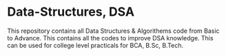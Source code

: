 # Data-Structures, DSA
This repository contains all Data Structures & Algorithems code from Basic to Advance.
This contains all the codes to improve DSA knowledge.
This can be used for college level practicals for BCA, B.Sc, B.Tech.
